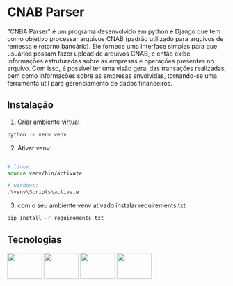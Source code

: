 # CNAB Parser

 "CNBA Parser" é um programa desenvolvido em python e Django que tem como objetivo processar arquivos CNAB (padrão utilizado para arquivos de remessa e retorno bancário). Ele fornece uma interface simples para que usuários possam fazer upload de arquivos CNAB, e então exibe informações estruturadas sobre as empresas e operações presentes no arquivo.
 Com isso, é possível ter uma visão geral das transações realizadas, bem como informações sobre as empresas envolvidas, tornando-se uma ferramenta útil para gerenciamento de dados financeiros.
 
 ## Instalação
 1. Criar ambiente virtual
```bash
python -m venv venv
```

2. Ativar venv:
```bash

# linux:
source venv/bin/activate

# windows:
.\venv\Scripts\activate
```

3. com o seu ambiente venv ativado
instalar requirements.txt
```bash
pip install -r requirements.txt
```

## Tecnologias
<div>
 <img height="60" width="80"  src="https://cdn.jsdelivr.net/gh/devicons/devicon/icons/python/python-original.svg" />
 <img height="60" width="80"  src="https://cdn.jsdelivr.net/gh/devicons/devicon/icons/django/django-plain.svg" />
 <img height="60" width="80" src="https://cdn.jsdelivr.net/gh/devicons/devicon/icons/html5/html5-plain-wordmark.svg" />
 <img height="60" width="80" src="https://cdn.jsdelivr.net/gh/devicons/devicon/icons/css3/css3-plain-wordmark.svg" />
</div>

